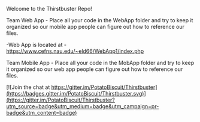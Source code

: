 Welcome to the Thirstbuster Repo!

Team Web App - Place all your code in the WebApp folder and try to keep it organized so our mobile app people can figure out how to reference our files.

  -Web App is located at - https://www.cefns.nau.edu/~eld66/WebApp1/index.php

Team Mobile App - Place all your code in the MobApp folder and try to keep it organized so our web app people can figure out how to reference our files.


[![Join the chat at https://gitter.im/PotatoBiscuit/Thirstbuster](https://badges.gitter.im/PotatoBiscuit/Thirstbuster.svg)](https://gitter.im/PotatoBiscuit/Thirstbuster?utm_source=badge&utm_medium=badge&utm_campaign=pr-badge&utm_content=badge)
